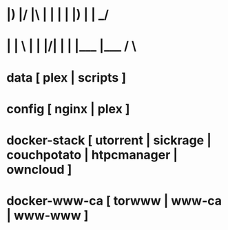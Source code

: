 #  |__) |__/ |\ | |  | | |__) |    |__  \_/ 
#  |    |  \ | \| |/\| | |    |___ |___ / \  
#
#		data			[		plex | scripts													]	
#		config			[		nginx | plex													]
#		docker-stack	[		utorrent | sickrage | couchpotato | htpcmanager | owncloud		]
#		docker-www-ca	[		torwww | www-ca | www-www										]
